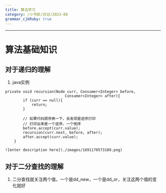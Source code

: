 ```yaml
---
title: 算法学习
category: /小书匠/日记/2023-08
grammar_cjkRuby: true
---
```




----------

# 算法基础知识
## 对于递归的理解
1. java实例
~~~
private void recursion(Node curr, Consumer<Integer> before,
                           Consumer<Integer> after){
        if (curr == null){
            return;
        }

        // 如果代码顺序换一下，会发现是逆序打印
        // 打印出来是一个逆序，一个倒序
        before.accept(curr.value);
        recursion(curr.next, before, after);
        after.accept(curr.value);
    }

![enter description here](./images/1691170573189.png)
~~~
  ## 对于二分查找的理解
  1. 二分查找就关注两个值，一个是dd_new，一个是dd_or，关注这两个值的变化就好